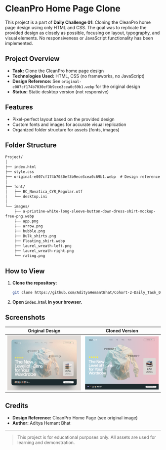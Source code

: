 # CleanPro Home Page Clone

This project is a part of **Daily Challenge 01**: Cloning the CleanPro home page design using only HTML and CSS. The goal was to replicate the provided design as closely as possible, focusing on layout, typography, and visual elements. No responsiveness or JavaScript functionality has been implemented.

## Project Overview

- **Task:** Clone the CleanPro home page design
- **Technologies Used:** HTML, CSS (no frameworks, no JavaScript)
- **Design Reference:** See `original-e007cf174b7030ef3b9ece3cea0c69b1.webp` for the original design
- **Status:** Static desktop version (not responsive)

## Features

- Pixel-perfect layout based on the provided design
- Custom fonts and images for accurate visual replication
- Organized folder structure for assets (fonts, images)

## Folder Structure

```
Project/
│
├── index.html
├── style.css
├── original-e007cf174b7030ef3b9ece3cea0c69b1.webp  # Design reference
│
├── font/
│   ├── BC_Novatica_CYR_Regular.otf
│   └── desktop.ini
│
└── images/
    ├── a-pristine-white-long-sleeve-button-down-dress-shirt-mockup-free-png.webp
    ├── app.png
    ├── arrow.png
    ├── bubble.png
    ├── Bulk_shirts.png
    ├── Floating_shirt.webp
    ├── laurel_wreath-left.png
    ├── laurel_wreath-right.png
    └── rating.png
```

## How to View

1. **Clone the repository:**
   ```sh
   git clone https://github.com/AdityaHemantBhat/Cohort-2-Daily_Task_01.git
   ```
2. **Open `index.html` in your browser.**

## Screenshots

| Original Design | Cloned Version |
|----------------|---------------|
| ![Original](./original-e007cf174b7030ef3b9ece3cea0c69b1.webp) | ![Cloned](./images/cloned-CleanPro.png) |

## Credits

- **Design Reference:** CleanPro Home Page (see original image)
- **Author:** Aditya Hemant Bhat

---

> This project is for educational purposes only. All assets are used for learning and demonstration.
